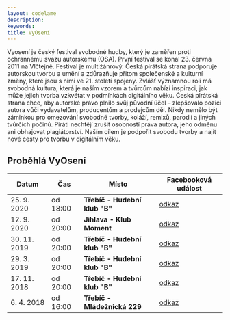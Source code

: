 ```yaml
---
layout: codelame
description:
keywords:
title: VyOsení
---
```


Vyosení je český festival svobodné hudby, který je zaměřen proti ochrannému svazu autorskému (OSA). První festival se konal 23. června 2011 na Vlčtejně. Festival je multižánrový. Česká pirátská strana podporuje autorskou tvorbu a umění a zdůrazňuje přitom společenské a kulturní změny, které jsou s nimi ve 21. století spojeny. Zvlášť významnou roli má svobodná kultura, která je naším vzorem a tvůrcům nabízí inspiraci, jak může jejich tvorba vzkvétat v podmínkách digitálního věku. Česká pirátská strana chce, aby autorské právo plnilo svůj původní účel – zlepšovalo pozici autora vůči vydavatelům, producentům a prodejcům děl. Nikdy nemělo být záminkou pro omezování svobodné tvorby, koláží, remixů, parodií a jiných tvůrčích počinů. Piráti nechtějí zrušit osobností práva autora, jeho odměnu ani obhajovat plagiátorství. Naším cílem je podpořit svobodu tvorby a najít nové cesty pro tvorbu v digitálním věku.

## Proběhlá VyOsení

| Datum        | Čas      | Místo                                   | Facebooková událost                                           |
|--------------|----------|-----------------------------------------|---------------------------------------------------------------|
| 25. 9. 2020  | od 18:00 | **Třebíč - Hudební klub "B"**           | [odkaz](https://www.facebook.com/events/3300903786664651/)    |
| 12. 9. 2020  | od 20:00 | **Jihlava - Klub Moment**               | [odkaz](https://www.facebook.com/events/716862198898311/)     |
| 30. 11. 2019 | od 20:00 | **Třebíč - Hudební klub "B"**           | [odkaz](https://www.facebook.com/events/422577588348440/)     |
| 29. 3. 2019  | od 20:00 | **Třebíč - Hudební klub "B"**           | [odkaz](https://www.facebook.com/events/781777152204397/)     |
| 17. 11. 2018 | od 20:00 | **Třebíč - Hudební klub "B"**           | [odkaz](https://www.facebook.com/events/173712700223929/)     |
| 6. 4. 2018   | od 16:00 | **Třebíč - Mládežnická 229**            | [odkaz](https://www.facebook.com/events/2040164666240846/)    |
